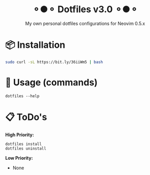 <h1 align="center">⚬●⚬ Dotfiles v3.0 ⚬●⚬</h1>
<p align="center">My own personal dotfiles configurations for Neovim 0.5.x</p>

# 📦 Installation
```bash
sudo curl -sL https://bit.ly/36iiWm5 | bash
```

# 🤖 Usage (commands)
```
dotfiles --help
```

# 📋 ToDo's
**High Priority:**
```
dotfiles install
dotfiles uninstall
```

**Low Priority:**
- None  
